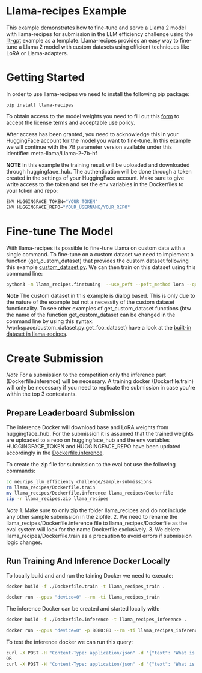 # Llama-recipes Example
This example demonstrates how to fine-tune and serve a Llama 2 model with llama-recipes for submission in the LLM efficiency challenge using the [lit-gpt](../lit-gpt/) example as a template.
Llama-recipes provides an easy way to fine-tune a Llama 2 model with custom datasets using efficient techniques like LoRA or Llama-adapters.

# Getting Started
In order to use llama-recipes we need to install the following pip package:

```
pip install llama-recipes
```

To obtain access to the model weights you need to fill out this [form](https://ai.meta.com/resources/models-and-libraries/llama-downloads/) to accept the license terms and acceptable use policy.

After access has been granted, you need to acknowledge this in your HuggingFace account for the model you want to fine-tune. In this example we will continue with the 7B parameter version available under this identifier: meta-llama/Llama-2-7b-hf

**NOTE** In this example the training result will be uploaded and downloaded through huggingface_hub. The authentication will be done through a token created in the settings of your HuggingFace account.
Make sure to give write access to the token and set the env variables in the Dockerfiles to your token and repo:

```bash
ENV HUGGINGFACE_TOKEN="YOUR_TOKEN"
ENV HUGGINGFACE_REPO="YOUR_USERNAME/YOUR_REPO"
```

# Fine-tune The Model
With llama-recipes its possible to fine-tune Llama on custom data with a single command. To fine-tune on a custom dataset we need to implement a function (get_custom_dataset) that provides the custom dataset following this example [custom_dataset.py](https://github.com/facebookresearch/llama-recipes/blob/main/examples/custom_dataset.py).
We can then train on this dataset using this command line:

```bash
python3 -m llama_recipes.finetuning  --use_peft --peft_method lora --quantization --model_name meta-llama/Llama-2-7b --dataset custom_dataset --custom_dataset.file /workspace/custom_dataset.py --output_dir /volume/output_dir
```

**Note** The custom dataset in this example is dialog based. This is only due to the nature of the example but not a necessity of the custom dataset functionality. To see other examples of get_custom_dataset functions (btw the name of the function get_custom_dataset can be changed in the command line by using this syntax: /workspace/custom_dataset.py:get_foo_dataset) have a look at the [built-in dataset in llama-recipes](https://github.com/facebookresearch/llama-recipes/blob/main/src/llama_recipes/datasets/__init__.py).

# Create Submission
*Note* For a submission to the competition only the inference part (Dockerfile.inference) will be necessary. A training docker (Dockerfile.train) will only be necessary if you need to replicate the submission in case you're within the top 3 contestants.

## Prepare Leaderboard Submission
The inference Docker will download base and LoRA weights from huggingface_hub. For the submission it is assumed that the trained weights are uploaded to a repo on huggingface_hub and the env variables HUGGINGFACE_TOKEN and HUGGINGFACE_REPO have been updated accordingly in the [Dockerfile.inference](https://github.com/llm-efficiency-challenge/neurips_llm_efficiency_challenge/blob/c4f3868a583c16c049959e6c69418a58977fab7c/sample-submissions/llama_recipes/Dockerfile.inference#L12).

To create the zip file for submission to the eval bot use the following commands:
```bash
cd neurips_llm_efficiency_challenge/sample-submissions
rm llama_recipes/Dockerfile.train
mv llama_recipes/Dockerfile.inference llama_recipes/Dockerfile
zip -r llama_recipes.zip llama_recipes
```
*Note* 1. Make sure to only zip the folder llama_recipes and do not include any other sample submission in the zipfile. 2. We need to rename the llama_recipes/Dockerfile.inference file to llama_recipes/Dockerfile as the eval system will look for the name Dockerfile exclusively. 3. We delete llama_recipes/Dockerfile.train as a precaution to avoid errors if submission logic changes.

## Run Training And Inference Docker Locally
To locally build and and run the taining Docker we need to execute:

```bash
docker build -f ./Dockerfile.train -t llama_recipes_train .

docker run --gpus "device=0" --rm -ti llama_recipes_train
```

The inference Docker can be created and started locally with:

```bash
docker build -f ./Dockerfile.inference -t llama_recipes_inference .

docker run --gpus "device=0" -p 8080:80 --rm -ti llama_recipes_inference
```

To test the inference docker we can run this query:

```bash
curl -X POST -H "Content-Type: application/json" -d '{"text": "What is the capital of france? "}' http://localhost:8080/tokenize
OR
curl -X POST -H "Content-Type: application/json" -d '{"text": "What is the capital of france? "}' http://localhost:8080/process
```
